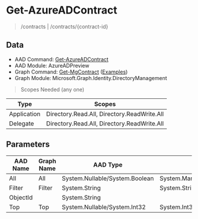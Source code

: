 # Get-AzureADContract

> /contracts | /contracts/{contract-id}

## Data

+ AAD Command: [Get-AzureADContract](https://docs.microsoft.com/en-us/powershell/module/AzureAD/Get-AzureADContract?view=azureadps-2.0-preview)
+ AAD Module: AzureADPreview
+ Graph Command: [Get-MgContract](https://docs.microsoft.com/en-us/powershell/module/Microsoft.Graph.Identity.DirectoryManagement/Get-MgContract) ([Examples](https://github.com/orgs/msgraph/discussions?discussions_q=Get-MgContract))
+ Graph Module: Microsoft.Graph.Identity.DirectoryManagement

> Scopes Needed (any one)

|Type|Scopes|
|---|---|
|Application|Directory.Read.All, Directory.ReadWrite.All|
|Delegate|Directory.Read.All, Directory.ReadWrite.All|

## Parameters

|AAD Name|Graph Name|AAD Type|Graph Type|Infos|
|---|---|---|---|---|
|All|All|System.Nullable/System.Boolean|System.Management.Automation.SwitchParameter||
|Filter|Filter|System.String|System.String||
|ObjectId||System.String|||
|Top|Top|System.Nullable/System.Int32|System.Int32||

